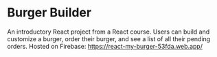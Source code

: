 # Burger Builder
An introductory React project from a React course. Users can build and customize a burger, order their burger, and see a list of all their pending orders. Hosted on Firebase: https://react-my-burger-53fda.web.app/ 
